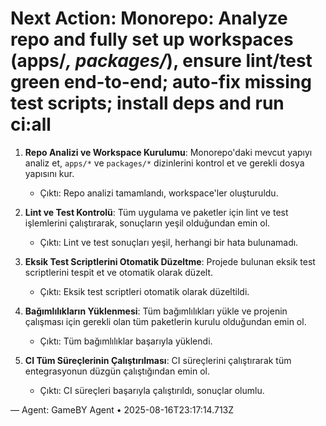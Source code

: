 # Next Action: Monorepo: Analyze repo and fully set up workspaces (apps/*, packages/*), ensure lint/test green end-to-end; auto-fix missing test scripts; install deps and run ci:all

1. **Repo Analizi ve Workspace Kurulumu**: Monorepo'daki mevcut yapıyı analiz et, `apps/*` ve `packages/*` dizinlerini kontrol et ve gerekli dosya yapısını kur.

   - Çıktı: Repo analizi tamamlandı, workspace'ler oluşturuldu.

2. **Lint ve Test Kontrolü**: Tüm uygulama ve paketler için lint ve test işlemlerini çalıştırarak, sonuçların yeşil olduğundan emin ol.

   - Çıktı: Lint ve test sonuçları yeşil, herhangi bir hata bulunamadı.

3. **Eksik Test Scriptlerini Otomatik Düzeltme**: Projede bulunan eksik test scriptlerini tespit et ve otomatik olarak düzelt.

   - Çıktı: Eksik test scriptleri otomatik olarak düzeltildi.

4. **Bağımlılıkların Yüklenmesi**: Tüm bağımlılıkları yükle ve projenin çalışması için gerekli olan tüm paketlerin kurulu olduğundan emin ol.

   - Çıktı: Tüm bağımlılıklar başarıyla yüklendi.

5. **CI Tüm Süreçlerinin Çalıştırılması**: CI süreçlerini çalıştırarak tüm entegrasyonun düzgün çalıştığından emin ol.

   - Çıktı: CI süreçleri başarıyla çalıştırıldı, sonuçlar olumlu.

— Agent: GameBY Agent • 2025-08-16T23:17:14.713Z
